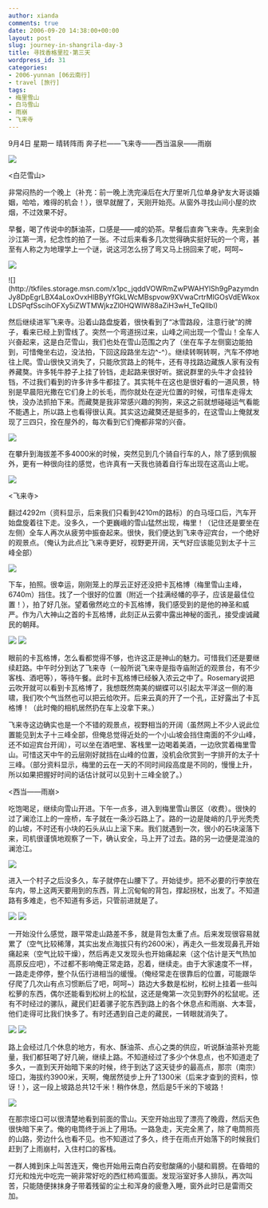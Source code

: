 ```yaml
---
author: xianda
comments: true
date: 2006-09-20 14:38:00+00:00
layout: post
slug: journey-in-shangrila-day-3
title: 寻找香格里拉·第三天
wordpress_id: 31
categories:
- 2006-yunnan [06云南行]
- travel [旅行]
tags:
- 梅里雪山
- 白马雪山
- 雨崩
- 飞来寺
---
```


9月4日 星期一 晴转阵雨 奔子栏——飞来寺——西当温泉——雨崩

![](http://tkfiles.storage.msn.com/x1pc_jqddVOWRmZwPWAHYlSh9ZTOIZlGrkp1LIEVWsF0pshy1jHyBchT5GqL_99KEsTE1ogxi_ob4mGF3p2gfR1CgabwXBHwcSPmAhj9dCfTX6QrZ1uva6uaamdl3IfLMRtsszYZpY7y_M)

<白茫雪山>

非常闷热的一个晚上（补充：前一晚上洗完澡后在大厅里听几位单身驴友大哥谈婚姻，哈哈，难得的机会！），很早就醒了，天刚开始亮。从窗外寻找山间小屋的炊烟，不过效果不好。

早餐，喝了传说中的酥油茶，口感是——咸的奶茶。早餐后直奔飞来寺。先来到金沙江第一湾，纪念性的拍了一张。不过后来看多几次觉得确实挺好玩的一个弯，甚至有人称之为地理学上一个谜，说这河怎么拐了弯又马上拐回来了呢，呵呵~

![](http://tkfiles.storage.msn.com/x1pc_jqddVOWRmZwPWAHYlSh26-nEITWd-o0zyCncMYvSq1HyxD4-b6stO_qb-5kU5q759J3HpOw6WZyHnFXPV7kGReJeG0Uh4rgWo8iOr77pAgFPGx9xH-BINkAtPshLCH5CQDDc5sQqk)

 <!-- more --> ![](http://tkfiles.storage.msn.com/x1pc_jqddVOWRmZwPWAHYlSh9gPazymdnJy8DpEgrLBX4aLoxOvxHlBByYfGkLWcMBspvow9XVwaCrtrMlGOsVdEWkoxLDSPqfSscihOFXy5iZWTMWjkzZl0HQWIW88aZiH3wH_TeQIIbI)

然后继续进军飞来寺。沿着山路盘旋着，很快看到了“冰雪路段，注意行驶”的牌子，看来已经上到雪线了。突然一个弯道拐过来，山峰之间出现一个雪山！全车人兴奋起来，这是白茫雪山，我们也处在雪山范围之内了（坐在车子左侧窗边能拍到，可惜俺坐右边，没法拍，下回这段路坐左边^-^）。继续转啊转啊，汽车不停地往上爬。雪山很快又消失了，只能欣赏路上的牦牛，还有寻找路边藏族人家有没有养藏獒。许多牦牛脖子上挂了铃铛，走起路来很好听。据说群里的头牛才会挂铃铛，不过我们看到的许多许多牛都挂了。其实牦牛在这也是很好看的一道风景，特别是早晨阳光撒在它们身上的长毛，而你就处在逆光位置的时候，可惜车走得太快，没办法抓拍下来。而藏獒是我非常感兴趣的狗狗，来这之前就想碰碰运气看能不能遇上，所以路上也看得很认真。其实这边藏獒还是挺多的，在这雪山上俺就发现了三四只，拴在屋外的，每次看到它们俺都非常的兴奋。

![](http://tkfiles.storage.msn.com/x1pc_jqddVOWRmZwPWAHYlSh1Ioy1FW078VQMWrmX40qksOCVOR1Y_3Lb1xexJyCCq4_UBcxcbVqZffisJ-RFWDi8BQ2nZqN1Hys99Sc1teXU33FWOCUdfl5283kFbMmRvyFmS6swRsbLQ)

在攀升到海拔差不多4000米的时候，突然见到几个骑自行车的人，除了感到佩服外，更有一种很向往的感觉，也许真有一天我也骑着自行车出现在这高山上呢。

![](http://tkfiles.storage.msn.com/x1pc_jqddVOWRmZwPWAHYlSh0RutNHJxx8-9sJlIWE8BjFp5HByrNZ62xc5yXB1pHONSQl65lG0wYs9kGHWAg1ajdixIWOJ8zGLDv6l4eLHOhgO4YBYlj7wZ0zQLStHSDzBMH98s33OYlc)

<飞来寺>

翻过4292m（资料显示，后来我们只看到4210m的路标）的白马垭口后，汽车开始盘旋着往下走。没多久，一个更巍峨的雪山猛然出现，梅里！（记住还是要坐在左侧）全车人再次从疲劳中振奋起来。很快，我们便达到飞来寺迎宾台，一个绝好的观景点。（俺认为此点比飞来寺更好，视野更开阔，天气好应该能见到太子十三峰全部）

![](http://tkfiles.storage.msn.com/x1pc_jqddVOWRmZwPWAHYlSh5Fpjn4jw0iGNj-2_usTreZj-V-2H7C-Cg23lT7rjrNuJbdkQ4SDMiL1uGAT8jTJ_PdCpHS0lC3MNcv4yAdSpfQdEDENbjf7WO2OFUPMzGDFK-EgAYUcuLQ)

下车，拍照。很幸运，刚刚笼上的厚云正好还没把卡瓦格博（梅里雪山主峰，6740m）挡住。找了一个很好的位置（附近一个挂满经幡的亭子，应该是最佳位置！），拍了好几张。望着傲然屹立的卡瓦格博，我们感受到的是他的神圣和威严。作为八大神山之首的卡瓦格博，此刻正从云雾中露出神秘的面孔，接受虔诚藏民的朝拜。

![](http://tkfiles.storage.msn.com/x1pc_jqddVOWRmZwPWAHYlSh6rPkLA1mXnc00DQQYFpSfk7auw7NNo4eqmQHSi5AWH8TjZGwVd_elNCOx9TrizrNJl7wga7xK_GdJiJ_JvDwZwRPexp9aR4DepZIMZ3O2KGV6I_fh7Sm1Y)
![](http://tkfiles.storage.msn.com/x1pc_jqddVOWRmZwPWAHYlSh2cLOjLzIXj9iRtfdpFkxY2yCMIoLY90BOxkkypVvA9wZCI9ysssBgKXdyz4WfGAWzVVsDafMRIFVDFvQ4d6rGXNNGh6gAs_p6G4atSlLDvLgbWTfj_4mM8)

眼前的卡瓦格博，怎么看都觉得不够，也许这正是神山的魅力。可惜我们还是要继续赶路。中午时分到达了飞来寺（一般所说飞来寺是指寺庙附近的观景台，有不少客栈、酒吧等），等待午餐。此时卡瓦格博已经躲入浓云之中了。Rosemary说把云吹开就可以看到卡瓦格博了，我想既然南美的蝴蝶可以引起太平洋这一侧的海啸，我们吹个气当然也可以把云给吹开。后来云真的开了一个孔，正好露出了卡瓦格博！（此时俺的相机居然扔在车上没拿下来。）

飞来寺这边确实也是一个不错的观景点，视野相当的开阔（虽然网上不少人说此位置能见到太子十三峰全部，但俺总觉得近处的一个小山坡会挡住南面的不少山峰，还不如迎宾台开阔），可以坐在酒吧里、客栈里一边喝着美酒，一边欣赏着梅里雪山。可惜这天中午的云层刚好就挡在山峰的位置，没机会欣赏到一字排开的太子十三峰。（部分资料显示，梅里的云在一天的不同时间段高度是不同的，慢慢上升，所以如果把握好时间的话估计就可以见到十三峰全貌了。）

<西当——雨崩>

吃饱喝足，继续向雪山开进。下午一点多，进入到梅里雪山景区（收费）。很快的过了澜沧江上的一座桥，车子就在一条沙石路上了。路的一边是陡峭的几乎光秃秃的山坡，不时还有小块的石头从山上滚下来。我们就遇到一次，很小的石块滚落下来，司机很谨慎地观察了一下，确认安全，马上开了过去。路的另一边便是混浊的澜沧江。

![](http://tkfiles.storage.msn.com/x1pc_jqddVOWRmZwPWAHYlSh9LPlTvKovpN8eT_pKuMYubFtAvNaNVq7aCytRz1PlUjO7myvv9v8CUMqJrfHhknYc9d7lTQIgSNmorNTm1Du8f_WnQNqkTJLbgA4Y8ONOJIo5xzsUMcAo8)

进入一个村子之后没多久，车子就停在山腰下了。开始徒步。把不必要的行李放在车内，带上这两天要用到的东西，背上沉甸甸的背包，撑起拐杖，出发了。不知道路有多难走，也不知道有多远，只管前进就是了。

![](http://tkfiles.storage.msn.com/x1pc_jqddVOWRmZwPWAHYlSh6Bkm_XyPSPcJ2TmvRXpF68JfShZE2RqYyvUH5xMHEy1blNls7eJ6OjY0v8kQGqJSgcLAcTKV1IPOpumDKth0gCKKiQNWRKValc9R3HAnmUmlYZiuEuTMUc)
![](http://tkfiles.storage.msn.com/x1pc_jqddVOWRmZwPWAHYlSh-35B0L3RxrVmuZT9Kq8-qObhH2e2PP5BYA-WrkqpvN5NOMbzwvp5T8Hgzy4eMD_QkYBxbwWMieg7-CnKF2MCVYRY5Ysl4GIimKxm-3oy0k_)

 一开始没什么感觉，跟平常走山路差不多，就是背包太重了点。后来发现很容易就累了（空气比较稀薄，其实出发点海拔只有约2600米），再走久一些发现鼻孔开始痛起来（空气比较干燥），然后再走又发现头也开始痛起来（这个估计是天气热加高原反应吧），不过都不影响俺正常走路，忍着，继续走。由于大家速度不一样，一路走走停停，整个队伍行进相当的缓慢。（俺经常走在很靠后的位置，可能跟华仔爬了几次山有点习惯断后了吧，呵呵~）路边大多数是松树，松树上挂着一些叫松萝的东西，偶尔还能看到松树上的松鼠，这还是俺第一次见到野外的松鼠呢。还有不时经过的骡队，藏民们赶着骡子驼东西到路上的各个休息点和雨崩、大本营，他们走得可比我们快多了。有时还遇到自己走的藏民，一转眼就消失了。

![](http://tkfiles.storage.msn.com/x1pc_jqddVOWRmZwPWAHYlShxlC3ZROJwvIwmSIRSHFQt5B_IWnEih6KrA6FGSyYTsdnXjERIO3ADKuZkYdGbV8nnOQUsG7j81eeVkyE3nvH0gE5Urbdu3ZiLLC0LdbLmuYbTYExX1MRjw)
![](http://tkfiles.storage.msn.com/x1pc_jqddVOWRmZwPWAHYlShzh36PS9jV5duSOzjCBGqSK4rCf2Xah1TT4cwzqh_1VZ78hulMqSVsURMMC6D5pFJp0NsuZ2UStocy1KzsiF_F2rrGNudbq80fQduKm-gXgTrxxj-k0LKgs)

 路上会经过几个休息的地方，有水、酥油茶、点心之类的供应，听说酥油茶补充能量，我们都狂喝了好几碗，继续上路。不知道经过了多少个休息点，也不知道走了多久，一直到天开始暗下来的时候，终于到达了这天徒步的最高点，那宗（南宗）垭口，海拔约3900米，天啊，俺居然徒步上升了1300米（后来才查到的资料，惊讶！），这一段上坡路总共12千米！稍作休息，然后是5千米的下坡路！

![](http://tkfiles.storage.msn.com/x1pc_jqddVOWRmZwPWAHYlShw44uyf6Xm1w9_dwiv4iQqYDHolYEcm021A8FyFAmwqgaZp37_7_typWXofDVM4srpv2WidQqN1mb6TBJ5rVPcgYDtoXkxKgp82kDNMDIP2_euGX1rvFjsU)

 在那宗垭口可以很清楚地看到前面的雪山。天空开始出现了漂亮了晚霞，然后天色很快暗下来了。俺的电筒终于派上了用场。一路急走，天完全黑了，除了电筒照亮的山路，旁边什么也看不见。也不知道过了多久，终于在雨点开始落下的时候我们赶到了上雨崩村，入住村口的客栈。

一群人摊到床上叫苦连天，俺也开始用云南白药安慰酸痛的小腿和肩膀。在昏暗的灯光和烛光中吃完一碗非常好吃的西红柿鸡蛋面。发现浴室好多人排队，再次叫苦，只能随便抹抹身子带着残留的尘土和浑身的疲惫入睡，窗外此时已是雷雨交加。
